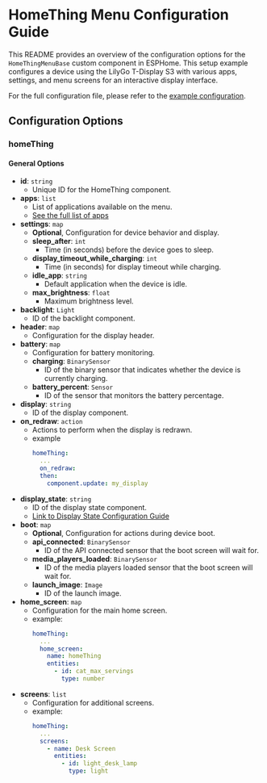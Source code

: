 # HomeThing Menu Configuration Guide

This README provides an overview of the configuration options for the `HomeThingMenuBase` custom component in ESPHome. This setup example configures a device using the LilyGo T-Display S3 with various apps, settings, and menu screens for an interactive display interface.

For the full configuration file, please refer to the [example configuration](https://github.com/landonr/homeThing/blob/main/tdisplay-s3.yaml).

## Configuration Options

### **homeThing**

#### General Options
- **id**: `string`
  - Unique ID for the HomeThing component.
- **apps**: `list`
  - List of applications available on the menu.
  - [See the full list of apps](../README.md) 
- **settings**: `map`
  - **Optional**, Configuration for device behavior and display.
  - **sleep_after**: `int`
    - Time (in seconds) before the device goes to sleep.
  - **display_timeout_while_charging**: `int`
    - Time (in seconds) for display timeout while charging.
  - **idle_app**: `string`
    - Default application when the device is idle.
  - **max_brightness**: `float`
    - Maximum brightness level.
- **backlight**: `Light`
  - ID of the backlight component.
- **header**: `map`
  - Configuration for the display header.
- **battery**: `map`
  - Configuration for battery monitoring.
  - **charging**: `BinarySensor`
    - ID of the binary sensor that indicates whether the device is currently charging.
  - **battery_percent**: `Sensor`
    - ID of the sensor that monitors the battery percentage.
- **display**: `string`
  - ID of the display component.
- **on_redraw**: `action`
  - Actions to perform when the display is redrawn.
  - example 
    ```yaml
    homeThing:
      ...
      on_redraw:
      then:
        component.update: my_display
- **display_state**: `string`
  - ID of the display state component.
  - [Link to Display State Configuration Guide](https://github.com/landonr/homeThing/blob/main/components/homeThingDisplayState/README.md)
- **boot**: `map`
  - **Optional**, Configuration for actions during device boot.
  - **api_connected**: `BinarySensor`
      - ID of the API connected sensor that the boot screen will wait for.
  - **media_players_loaded**: `BinarySensor`
      - ID of the media players loaded sensor that the boot screen will wait for.
  - **launch_image**: `Image`
      - ID of the launch image.
- **home_screen**: `map`
  - Configuration for the main home screen.
  - example:
    ```yaml
    homeThing:
      ...
      home_screen:
        name: homeThing
        entities:
          - id: cat_max_servings
            type: number
- **screens**: `list`
  - Configuration for additional screens.
  - example:
    ```yaml
    homeThing:
      ...
      screens:
        - name: Desk Screen
          entities:
            - id: light_desk_lamp
              type: light
              